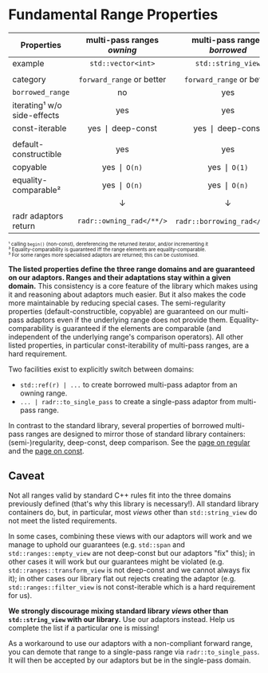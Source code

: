# Fundamental Range Properties


| Properties  |  multi-pass ranges <br> *owning* | multi-pass ranges <br> *borrowed*    |single-pass ranges <br> &nbsp; |
|--------------------------------|:-------------------------:|:---------------------------:|:----------------------:|
| example                        | `std::vector<int>`        | `std::string_view`          | `std::generator<int>`  |
|                                |                           |                             |                        |
| category                       | `forward_range` or better | `forward_range` or better   |  `input_range` only    |
| `borrowed_range`               | no                        | yes                         | no ❘ *irrelevant*      |
| iterating¹ w/o side-effects    | yes                       | yes                         | no                     |
| const-iterable                 | yes ❘ deep-const          | yes ❘ deep-const            | no                     |
|                                |                           |                             |                        |
| default-constructible          | yes                       | yes                         | no                     |
| copyable                       | yes ❘ `O(n)`              | yes ❘ `O(1)`                | no                     |
| equality-comparable²           | yes ❘ `O(n)`              | yes ❘ `O(n)`                | no                     |
|                                | ↓                         | ↓                           | ↓                      |
| radr adaptors return           | `radr::owning_rad</**/>`  | `radr::borrowing_rad</**/>`³| `std::generator</**/>` |

<sup><sub>¹ calling `begin()` (non-const), dereferencing the returned iterator, and/or incrementing it<br>
³ Equality-comparability is guaranteed iff the range elements are equality-comparable.<br>
³ For some ranges more specialised adaptors are returned; this can be customised.
</sup></sub>

**The listed properties define the three range domains and are guaranteed on our adaptors. Ranges and their adaptations stay within a given domain.**
This consistency is a core feature of the library which makes using it and reasoning about adaptors much easier.
But it also makes the code more maintainable by reducing special cases.
The semi-regularity properties (default-constructible, copyable) are guaranteed on our multi-pass adaptors even if the underlying range does not provide them.
Equality-comparability is guaranteed if the elements are comparable (and independent of the underlying range's comparison operators).
All other listed properties, in particular const-iterability of multi-pass ranges, are a hard requirement.

Two facilities exist to explicitly switch between domains:
  * `std::ref(r) | ...` to create borrowed multi-pass adaptor from an owning range.
  * `... | radr::to_single_pass` to create a single-pass adaptor from multi-pass range.

In contrast to the standard library, several properties of borrowed multi-pass ranges are designed to mirror those of standard library containers: (semi-)regularity, deep-const, deep comparison.
See the [page on regular](./regular.md) and the [page on const](./const.md).

## Caveat

Not all ranges valid by standard C++ rules fit into the three domains previously defined (that's why this library is necessary!).
All standard library containers do, but, in particular, most *views* other than `std::string_view` do not meet the listed requirements.

In some cases, combining these views with our adaptors will work and we manage to uphold our guarantees (e.g. `std::span` and `std::ranges::empty_view` are not deep-const but our adaptors "fix" this); in other cases it will work but our guarantees might be violated (e.g. `std::ranges::transform_view` is not deep-const and we cannot always fix it); in other cases our library flat out rejects creating the adaptor (e.g. `std::ranges::filter_view` is not const-iterable which is a hard requirement for us).

**We strongly discourage mixing standard library *views* other than `std::string_view` with our library.**
Use our adaptors instead. Help us complete the list if a particular one is missing!

As a workaround to use our adaptors with a non-compliant forward range, you can demote that range to a single-pass range via `radr::to_single_pass`.
It will then be accepted by our adaptors but be in the single-pass domain.
